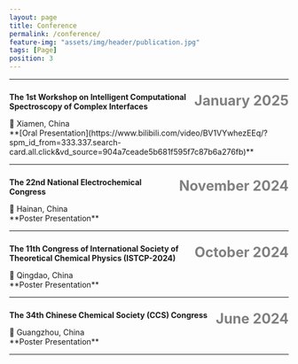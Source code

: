 ```yaml
---
layout: page
title: Conference
permalink: /conference/
feature-img: "assets/img/header/publication.jpg"
tags: [Page]
position: 3
---
```


---

###  <span style="float: right;font-size: 25px; font-weight: bold; color: gray;">**January 2025**</span>  
**The 1st Workshop on Intelligent Computational Spectroscopy of Complex Interfaces** 
<div>📍 Xiamen, China</div> 
**[Oral Presentation](https://www.bilibili.com/video/BV1VYwhezEEq/?spm_id_from=333.337.search-card.all.click&vd_source=904a7ceade5b681f595f7c87b6a276fb)** 

---

###  <span style="float: right;font-size: 25px; font-weight: bold; color: gray;">**November 2024**</span>   
**The 22nd National Electrochemical Congress**
<div>📍 Hainan, China</div>
**Poster Presentation** 

---

###  <span style="float: right;font-size: 25px; font-weight: bold; color: gray;">**October 2024**</span>  
**The 11th Congress of International Society of Theoretical Chemical Physics (ISTCP-2024)**
<div>📍 Qingdao, China</div> 
**Poster Presentation** 

---

###  <span style="float: right;font-size: 25px; font-weight: bold; color: gray;">**June 2024**</span>   
**The 34th Chinese Chemical Society (CCS) Congress** 
<div>📍 Guangzhou, China</div> 
**Poster Presentation** 

---


